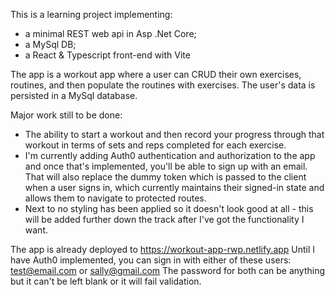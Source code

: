 This is a learning project implementing: 
- a minimal REST web api in Asp .Net Core;
- a MySql DB;
- a React & Typescript front-end with Vite

The app is a workout app where a user can CRUD their own exercises, routines, and then populate the routines with exercises. The user's data is persisted in a MySql database.

Major work still to be done:
- The ability to start a workout and then record your progress through that workout in terms of sets and reps completed for each exercise.
- I'm currently adding Auth0 authentication and authorization to the app and once that's implemented, you'll be able to sign up with an email. That will also replace the dummy token which is passed to the client when a user signs in, which currently maintains their signed-in state and allows them to navigate to protected routes.
- Next to no styling has been applied so it doesn't look good at all - this will be added further down the track after I've got the functionality I want.

The app is already deployed to https://workout-app-rwp.netlify.app 
Until I have Auth0 implemented, you can sign in with either of these users:
test@email.com
or
sally@gmail.com
The password for both can be anything but it can't be left blank or it will fail validation.
